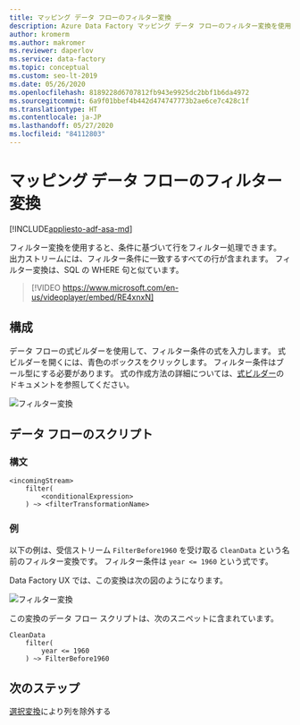 ```yaml
---
title: マッピング データ フローのフィルター変換
description: Azure Data Factory マッピング データ フローのフィルター変換を使用して行を絞り込む
author: kromerm
ms.author: makromer
ms.reviewer: daperlov
ms.service: data-factory
ms.topic: conceptual
ms.custom: seo-lt-2019
ms.date: 05/26/2020
ms.openlocfilehash: 8189228d6707812fb943e9925dc2bbf1b6da4972
ms.sourcegitcommit: 6a9f01bbef4b442d474747773b2ae6ce7c428c1f
ms.translationtype: HT
ms.contentlocale: ja-JP
ms.lasthandoff: 05/27/2020
ms.locfileid: "84112803"
---
```

# <a name="filter-transformation-in-mapping-data-flow"></a>マッピング データ フローのフィルター変換

[!INCLUDE[appliesto-adf-asa-md](includes/appliesto-adf-asa-md.md)]

フィルター変換を使用すると、条件に基づいて行をフィルター処理できます。 出力ストリームには、フィルター条件に一致するすべての行が含まれます。 フィルター変換は、SQL の WHERE 句と似ています。

> [!VIDEO https://www.microsoft.com/en-us/videoplayer/embed/RE4xnxN]

## <a name="configuration"></a>構成

データ フローの式ビルダーを使用して、フィルター条件の式を入力します。 式ビルダーを開くには、青色のボックスをクリックします。 フィルター条件はブール型にする必要があります。 式の作成方法の詳細については、[式ビルダー](concepts-data-flow-expression-builder.md)のドキュメントを参照してください。

![フィルター変換](media/data-flow/filter1.png "フィルター変換")

## <a name="data-flow-script"></a>データ フローのスクリプト

### <a name="syntax"></a>構文

```
<incomingStream>
    filter(
        <conditionalExpression>
    ) ~> <filterTransformationName>
```

### <a name="example"></a>例

以下の例は、受信ストリーム `FilterBefore1960` を受け取る `CleanData` という名前のフィルター変換です。 フィルター条件は `year <= 1960` という式です。

Data Factory UX では、この変換は次の図のようになります。

![フィルター変換](media/data-flow/filter1.png "フィルター変換")

この変換のデータ フロー スクリプトは、次のスニペットに含まれています。

```
CleanData
    filter(
        year <= 1960
    ) ~> FilterBefore1960

```

## <a name="next-steps"></a>次のステップ

[選択変換](data-flow-select.md)により列を除外する
